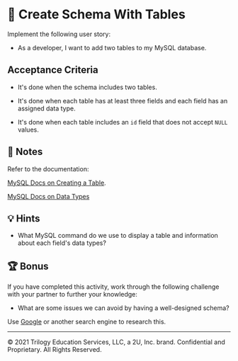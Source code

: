 # 📖 Create Schema With Tables

Implement the following user story:

* As a developer, I want to add two tables to my MySQL database. 

## Acceptance Criteria

* It's done when the schema includes two tables.

* It's done when each table has at least three fields and each field has an assigned data type.

* It's done when each table includes an `id` field that does not accept `NULL` values.

## 📝 Notes

Refer to the documentation: 

[MySQL Docs on Creating a Table](https://dev.mysql.com/doc/refman/8.0/en/creating-tables.html).

[MySQL Docs on Data Types](https://dev.mysql.com/doc/refman/8.0/en/data-types.html)

## 💡 Hints

* What MySQL command do we use to display a table and information about each field's data types? 

## 🏆 Bonus

If you have completed this activity, work through the following challenge with your partner to further your knowledge:

* What are some issues we can avoid by having a well-designed schema?

Use [Google](https://www.google.com) or another search engine to research this.

---
© 2021 Trilogy Education Services, LLC, a 2U, Inc. brand. Confidential and Proprietary. All Rights Reserved.
